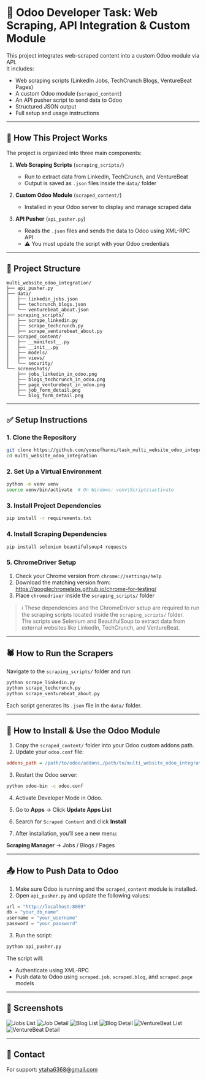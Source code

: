 # 🚀 Odoo Developer Task: Web Scraping, API Integration & Custom Module

This project integrates web-scraped content into a custom Odoo module via API.  
It includes:

- Web scraping scripts (LinkedIn Jobs, TechCrunch Blogs, VentureBeat Pages)
- A custom Odoo module (`scraped_content`)
- An API pusher script to send data to Odoo
- Structured JSON output
- Full setup and usage instructions

---

## 🧭 How This Project Works

The project is organized into three main components:

1. **Web Scraping Scripts** (`scraping_scripts/`)  
   - Run to extract data from LinkedIn, TechCrunch, and VentureBeat  
   - Output is saved as `.json` files inside the `data/` folder

2. **Custom Odoo Module** (`scraped_content/`)  
   - Installed in your Odoo server to display and manage scraped data

3. **API Pusher** (`api_pusher.py`)  
   - Reads the `.json` files and sends the data to Odoo using XML-RPC API  
   - ⚠️ You must update the script with your Odoo credentials

---

## 📁 Project Structure

```
multi_website_odoo_integration/
├── api_pusher.py
├── data/
│   ├── linkedin_jobs.json
│   ├── techcrunch_blogs.json
│   └── venturebeat_about.json
├── scraping_scripts/
│   ├── scrape_linkedin.py
│   ├── scrape_techcrunch.py
│   ├── scrape_venturebeat_about.py
├── scraped_content/
│   ├── __manifest__.py
│   ├── __init__.py
│   ├── models/
│   ├── views/
│   └── security/
└── screenshots/
    ├── jobs_linkedin_in_odoo.png
    ├── blogs_techcrunch_in_odoo.png
    ├── page_venturebeat_in_odoo.png
    ├── job_form_detail.png
    └── blog_form_detail.png
```

---

## ✅ Setup Instructions

### 1. Clone the Repository

```bash
git clone https://github.com/yousefhanni/task_multi_website_odoo_integration.git
cd multi_website_odoo_integration
```

### 2. Set Up a Virtual Environment

```bash
python -m venv venv
source venv/bin/activate  # On Windows: venv\Scripts\activate
```

### 3. Install Project Dependencies

```bash
pip install -r requirements.txt
```

### 4. Install Scraping Dependencies

```bash
pip install selenium beautifulsoup4 requests
```

### 5. ChromeDriver Setup

1. Check your Chrome version from `chrome://settings/help`
2. Download the matching version from: https://googlechromelabs.github.io/chrome-for-testing/
3. Place `chromedriver` inside the `scraping_scripts/` folder

> ℹ️ These dependencies and the ChromeDriver setup are required to run the scraping scripts located inside the `scraping_scripts/` folder.  
> The scripts use Selenium and BeautifulSoup to extract data from external websites like LinkedIn, TechCrunch, and VentureBeat.

---

## 🕷️ How to Run the Scrapers

Navigate to the `scraping_scripts/` folder and run:

```bash
python scrape_linkedin.py
python scrape_techcrunch.py
python scrape_venturebeat_about.py
```

Each script generates its `.json` file in the `data/` folder.

---

## 🧩 How to Install & Use the Odoo Module

1. Copy the `scraped_content/` folder into your Odoo custom addons path.
2. Update your `odoo.conf` file:

```ini
addons_path = /path/to/odoo/addons,/path/to/multi_website_odoo_integration/scraped_content
```

3. Restart the Odoo server:

```bash
python odoo-bin -c odoo.conf
```

4. Activate Developer Mode in Odoo.
5. Go to **Apps** → Click **Update Apps List**
6. Search for `Scraped Content` and click **Install**

7. After installation, you’ll see a new menu:

**Scraping Manager** → Jobs / Blogs / Pages

---

## 📤 How to Push Data to Odoo

1. Make sure Odoo is running and the `scraped_content` module is installed.
2. Open `api_pusher.py` and update the following values:

```python
url = "http://localhost:8069"
db = "your_db_name"
username = "your_username"
password = "your_password"
```

3. Run the script:

```bash
python api_pusher.py
```

The script will:
- Authenticate using XML-RPC
- Push data to Odoo using `scraped.job`, `scraped.blog`, and `scraped.page` models

---

## 📸 Screenshots

![Jobs List](./screenshots/jobs_linkedin_in_odoo.png)
![Job Detail](./screenshots/job_form_detail.png)
![Blog List](./screenshots/blogs_techcrunch_in_odoo.png)
![Blog Detail](./screenshots/blog_form_detail.png)
![VentureBeat List](./screenshots/page_venturebeat_in_odoo.png)
![VentureBeat Detail](./screenshots/page_venturebeat_Content_in_odoo.png)

---

## 📩 Contact

For support: ytaha6368@gmail.com
